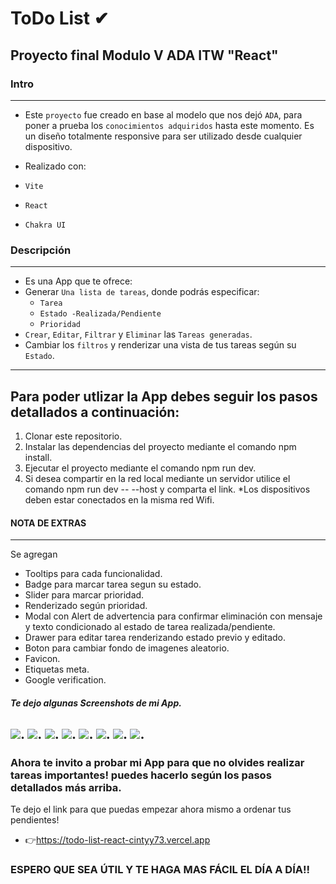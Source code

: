 # ToDo List ✔

## Proyecto final Modulo V ADA ITW "React"

### Intro
---
- Este `proyecto` fue creado en base al modelo que nos dejó `ADA`, para poner a prueba los `conocimientos adquiridos` hasta este momento.
Es un diseño totalmente responsive para ser utilizado desde cualquier dispositivo. 

- Realizado con: 
- `Vite` 
- `React`
- `Chakra UI`

### Descripción
---
- Es una App que te ofrece:
- Generar `Una lista de tareas`, donde podrás especificar:
    - `Tarea`
    - `Estado -Realizada/Pendiente`
    - `Prioridad`
-  `Crear`, `Editar`, `Filtrar` y `Eliminar` las `Tareas generadas`.
- Cambiar los `filtros` y renderizar una vista de tus tareas según su `Estado`.
---
## Para poder utlizar la App debes seguir los pasos detallados a continuación:
1. Clonar este repositorio.
2. Instalar las dependencias del proyecto mediante el comando npm install.
3. Ejecutar el proyecto mediante el comando npm run dev.
4. Si desea compartir en la red local mediante un servidor utilice el comando npm run dev -- --host y comparta el link. *Los dispositivos deben estar conectados en la misma red Wifi.

 #### NOTA DE EXTRAS 
 ---
  Se agregan
- Tooltips para cada funcionalidad.
- Badge para marcar tarea segun su estado.
- Slider para marcar prioridad.
- Renderizado según prioridad.
- Modal con Alert de advertencia para confirmar eliminación con mensaje y texto condicionado al estado de tarea realizada/pendiente.
- Drawer para editar tarea renderizando estado previo y editado.
- Boton para cambiar fondo de imagenes aleatorio.
- Favicon.
- Etiquetas meta.
- Google verification.
 
 
##### Te dejo algunas Screenshots de mi App.
![](src./assets./readme/1.jpg).
![](src./assets./readme/2.jpg).
![](src./assets./readme/3.jpg).
![](src./assets./readme/4.jpg).
![](src./assets./readme/5.jpg).
![](src./assets./readme/6.jpg).
![](src./assets./readme/7.jpg).
![](src./assets./readme/8.jpg).
---



### Ahora te invito a probar mi App para que no olvides realizar tareas importantes! puedes hacerlo según los pasos detallados más arriba.

Te dejo el link para que puedas empezar ahora mismo a ordenar tus pendientes!

- 👉https://todo-list-react-cintyy73.vercel.app

### ESPERO QUE SEA ÚTIL Y TE HAGA MAS FÁCIL EL DÍA A DÍA!!   